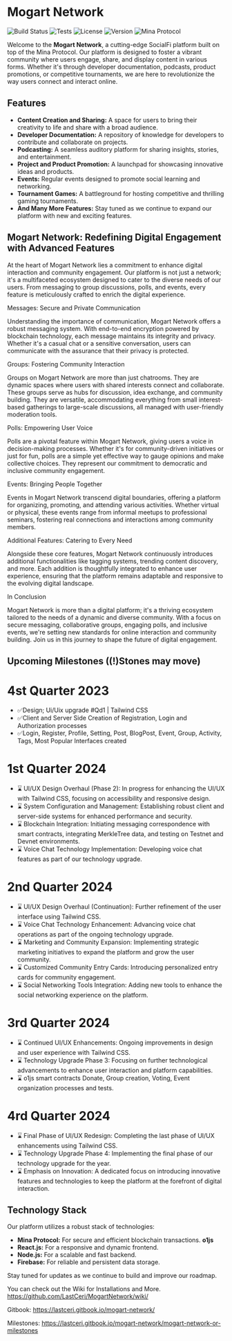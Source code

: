 # Mogart Network

![Build Status](https://img.shields.io/badge/build-passing-brightgreen.svg)
![Tests](https://img.shields.io/badge/tests-100%25-success.svg)
![License](https://img.shields.io/badge/license-MIT-blue.svg)
![Version](https://img.shields.io/badge/version-1.0.0-informational.svg)
![Mina Protocol](https://img.shields.io/badge/Mina-Protocol-lightgrey.svg)

Welcome to the  **Mogart Network**, a cutting-edge SocialFi platform built on top of the Mina Protocol. Our platform is designed to foster a vibrant community where users engage, share, and display content in various forms. Whether it's through developer documentation, podcasts, product promotions, or competitive tournaments, we are here to revolutionize the way users connect and interact online.

## Features

- **Content Creation and Sharing:** A space for users to bring their creativity to life and share with a broad audience.
- **Developer Documentation:** A repository of knowledge for developers to contribute and collaborate on projects.
- **Podcasting:** A seamless auditory platform for sharing insights, stories, and entertainment.
- **Project and Product Promotion:** A launchpad for showcasing innovative ideas and products.
- **Events:** Regular events designed to promote social learning and networking.
- **Tournament Games:** A battleground for hosting competitive and thrilling gaming tournaments.
- **And Many More Features:** Stay tuned as we continue to expand our platform with new and exciting features.

## Mogart Network: Redefining Digital Engagement with Advanced Features

At the heart of Mogart Network lies a commitment to enhance digital interaction and community engagement. Our platform is not just a network; it's a multifaceted ecosystem designed to cater to the diverse needs of our users. From messaging to group discussions, polls, and events, every feature is meticulously crafted to enrich the digital experience.

Messages: Secure and Private Communication

Understanding the importance of communication, Mogart Network offers a robust messaging system. With end-to-end encryption powered by blockchain technology, each message maintains its integrity and privacy. Whether it's a casual chat or a sensitive conversation, users can communicate with the assurance that their privacy is protected.

Groups: Fostering Community Interaction

Groups on Mogart Network are more than just chatrooms. They are dynamic spaces where users with shared interests connect and collaborate. These groups serve as hubs for discussion, idea exchange, and community building. They are versatile, accommodating everything from small interest-based gatherings to large-scale discussions, all managed with user-friendly moderation tools.

Polls: Empowering User Voice

Polls are a pivotal feature within Mogart Network, giving users a voice in decision-making processes. Whether it's for community-driven initiatives or just for fun, polls are a simple yet effective way to gauge opinions and make collective choices. They represent our commitment to democratic and inclusive community engagement.

Events: Bringing People Together

Events in Mogart Network transcend digital boundaries, offering a platform for organizing, promoting, and attending various activities. Whether virtual or physical, these events range from informal meetups to professional seminars, fostering real connections and interactions among community members.

Additional Features: Catering to Every Need

Alongside these core features, Mogart Network continuously introduces additional functionalities like tagging systems, trending content discovery, and more. Each addition is thoughtfully integrated to enhance user experience, ensuring that the platform remains adaptable and responsive to the evolving digital landscape.

In Conclusion

Mogart Network is more than a digital platform; it's a thriving ecosystem tailored to the needs of a dynamic and diverse community. With a focus on secure messaging, collaborative groups, engaging polls, and inclusive events, we're setting new standards for online interaction and community building. Join us in this journey to shape the future of digital engagement.

## Upcoming Milestones ((!)Stones may move)

# 4st Quarter 2023

* ✅Design; Ui/Uix upgrade #Qd1 | Tailwind CSS 
* ✅Client and Server Side Creation of Registration, Login and Authorization processes
* ✅Login, Register, Profile, Setting, Post, BlogPost, Event, Group, Activity, Tags, Most Popular Interfaces created

# 1st Quarter 2024

* ⌛ UI/UX Design Overhaul (Phase 2): In progress for enhancing the UI/UX with Tailwind CSS, focusing on accessibility and responsive design.
* ⌛ System Configuration and Management: Establishing robust client and server-side systems for enhanced performance and security.
* ⌛ Blockchain Integration: Initiating messaging correspondence with smart contracts, integrating MerkleTree data, and testing on Testnet and Devnet environments.
* ⌛ Voice Chat Technology Implementation: Developing voice chat features as part of our technology upgrade.

# 2nd Quarter 2024

* ⌛ UI/UX Design Overhaul (Continuation): Further refinement of the user interface using Tailwind CSS.
* ⌛ Voice Chat Technology Enhancement: Advancing voice chat operations as part of the ongoing technology upgrade.
* ⌛ Marketing and Community Expansion: Implementing strategic marketing initiatives to expand the platform and grow the user community.
* ⌛ Customized Community Entry Cards: Introducing personalized entry cards for community engagement.
* ⌛ Social Networking Tools Integration: Adding new tools to enhance the social networking experience on the platform.                                          

# 3rd Quarter 2024
* ⌛ Continued UI/UX Enhancements: Ongoing improvements in design and user experience with Tailwind CSS.
* ⌛ Technology Upgrade Phase 3: Focusing on further technological advancements to enhance user interaction and platform capabilities.                                    
* ⌛ o1js smart contracts Donate, Group creation, Voting, Event organization processes and tests.           

# 4rd Quarter 2024
* ⌛ Final Phase of UI/UX Redesign: Completing the last phase of UI/UX enhancements using Tailwind CSS.
* ⌛ Technology Upgrade Phase 4: Implementing the final phase of our technology upgrade for the year.
* ⌛ Emphasis on Innovation: A dedicated focus on introducing innovative features and technologies to keep the platform at the forefront of digital interaction.

## Technology Stack

Our platform utilizes a robust stack of technologies:

- **Mina Protocol:** For secure and efficient blockchain transactions. **o1js**
- **React.js:** For a responsive and dynamic frontend.
- **Node.js:** For a scalable and fast backend.
- **Firebase:** For reliable and persistent data storage.

Stay tuned for updates as we continue to build and improve our roadmap.

You can check out the Wiki for Installations and More. https://github.com/LastCeri/MogartNetwork/wiki/

Gitbook: https://lastceri.gitbook.io/mogart-network/

Milestones: https://lastceri.gitbook.io/mogart-network/mogart-network-or-milestones
